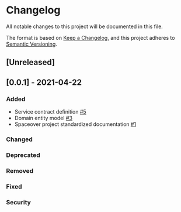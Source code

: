 # Changelog
All notable changes to this project will be documented in this file.

The format is based on [Keep a Changelog](https://keepachangelog.com/en/1.0.0/),
and this project adheres to [Semantic Versioning](https://semver.org/spec/v2.0.0.html).

## [Unreleased]

## [0.0.1] - 2021-04-22
### Added
* Service contract definition [#5](https://github.com/cf-training-springboot-2019/spacefleet-manager/issues/5)
* Domain entity model [#3](https://github.com/cf-training-springboot-2019/spacefleet-manager/issues/3)
* Spaceover project standardized documentation [#1](https://github.com/cf-training-springboot-2019/spacefleet-manager/issues/1)
### Changed
### Deprecated
### Removed
### Fixed
### Security